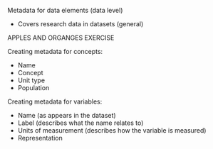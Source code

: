 
Metadata for data elements (data level)
 - Covers research data in datasets (general)

APPLES AND ORGANGES EXERCISE

Creating metadata for concepts:
- Name
- Concept
- Unit type
- Population

Creating metadata for variables:
- Name (as appears in the dataset)
- Label (describes what the name relates to)
- Units of measurement (describes how the variable is measured)
- Representation

